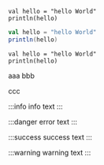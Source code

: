 ```
val hello = "hello World"
println(hello)
```

```scala
val hello = "hello World"
println(hello)
```

```scala=
val hello = "hello World"
println(hello)
```

aaa
bbb

ccc

:::info
info
text
:::

:::danger
error
text
:::

:::success
success
text
:::

:::warning
warning
text
:::
